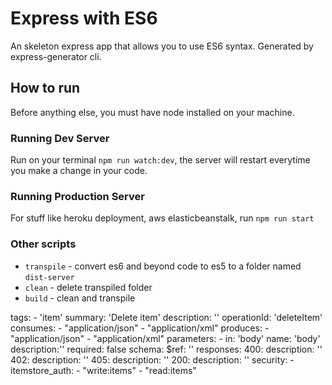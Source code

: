 # Express with ES6

An skeleton express app that allows you to use ES6 syntax. Generated by express-generator cli.

## How to run

Before anything else, you must have node installed on your machine.

### Running Dev Server

Run on your terminal `npm run watch:dev`, the server will restart everytime you make a change in your code.

### Running Production Server

For stuff like heroku deployment, aws elasticbeanstalk, run `npm run start`

### Other scripts

* `transpile` - convert es6 and beyond code to es5 to a folder named `dist-server`
* `clean` - delete transpiled folder
* `build` - clean and transpile



tags:
    - 'item'
    summary: 'Delete item'
    description: ''
    operationId: 'deleteItem'
    consumes:
    - "application/json"
    - "application/xml"
    produces:
    - "application/json"
    - "application/xml"
    parameters:
    - in: 'body'
        name: 'body'
        description:''
        required: false
        schema:
        $ref: ''
    responses:
    400:
        description: ''
    402:
        description: ''
    405:
        description: ''
    200:
        description: ''
    security:
    - itemstore_auth:
        - "write:items"
        - "read:items"